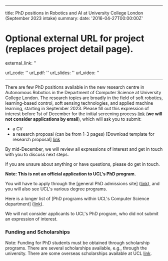 
---
title: PhD positions in Robotics and AI at University College London (September 2023 intake)
summary:
date: '2016-04-27T00:00:00Z'

# Optional external URL for project (replaces project detail page).
external_link: ''




url_code: ''
url_pdf: ''
url_slides: ''
url_video: ''


---

There are few PhD positions available in the new research centre in Autonomous Robotics in the Department of Computer Science at University College London. The research topics are broadly in the field of soft robotics, learning-based control, soft sensing technologies, and applied machine learning, starting in September 2023. Please fill out this expression of interest before 1st of December for the initial screening process [link](https://forms.gle/3TbicE8BwjAABGN6A) (**we will not consider applications by email**), which will ask you to submit:

- a CV
- a research proposal (can be from 1-3 pages) [Download template for research proposal]  [link](https://www.overleaf.com/read/jxvcwfsvjcqf)

By mid-December, we will review all expressions of interest and get in touch with you to discuss next steps.

If you are unsure about anything or have questions, please do get in touch.

**Note: This is not an official application to UCL's PhD program.**

You will have to apply through the [general PhD admissions site] ([link](https://eur03.safelinks.protection.outlook.com/?url=https%3A%2F%2Fwww.ucl.ac.uk%2Fadminsys%2Fsearch%2F%3FlTitle%3D%26lDepartment%3DCOMPS_ENG%26lProgrammeGroupID%3DPGR%26lStudyTypeID%3DFull-time%26lStartYearID%3D2022%26search%3DSearch%2BNow%26action%3Dsearch&amp;data=05%7C01%7Ctg444%40universityofcambridgecloud.onmicrosoft.com%7Cb4572fe1219b469a55aa08dab35e237b%7C49a50445bdfa4b79ade3547b4f3986e9%7C0%7C0%7C638019514139329648%7CUnknown%7CTWFpbGZsb3d8eyJWIjoiMC4wLjAwMDAiLCJQIjoiV2luMzIiLCJBTiI6Ik1haWwiLCJXVCI6Mn0%3D%7C3000%7C%7C%7C&amp;sdata=IKerphYjwT1M6ZXrebiVgVBjEeYErEK%2BJqTodpZMLiU%3D&amp;reserved=0)), and you will also see UCL's various degree programs.

Here is a longer list of [PhD programs within UCL's Computer Science department] ([link](https://eur03.safelinks.protection.outlook.com/?url=https%3A%2F%2Fwww.ucl.ac.uk%2Fadminsys%2Fsearch%2F%3FlTitle%3D%26lDepartment%3DCOMPS_ENG%26lProgrammeGroupID%3DPGR%26lStudyTypeID%3DFull-time%26lStartYearID%3D%26search%3DSearch%2BNow%26action%3Dsearch&amp;data=05%7C01%7Ctg444%40universityofcambridgecloud.onmicrosoft.com%7Cb4572fe1219b469a55aa08dab35e237b%7C49a50445bdfa4b79ade3547b4f3986e9%7C0%7C0%7C638019514139329648%7CUnknown%7CTWFpbGZsb3d8eyJWIjoiMC4wLjAwMDAiLCJQIjoiV2luMzIiLCJBTiI6Ik1haWwiLCJXVCI6Mn0%3D%7C3000%7C%7C%7C&amp;sdata=xXLgMKT6XS9swBf%2BKwu7Udy%2B27ZUWIOsiKDvV%2FQW4gI%3D&amp;reserved=0)).

We will not consider applicants to UCL's PhD program, who did not submit an expression of interest.

### Funding and Scholarships
Note: Funding for PhD students must be obtained through scholarship programs. There are several scholarships available, e.g., through the university. There are some overseas scholarships available at UCL [link](https://eur03.safelinks.protection.outlook.com/?url=https%3A%2F%2Fwww.ucl.ac.uk%2Fprospective-students%2Fscholarships%2Fgraduate%2Fovers-res%2Fors&amp;data=05%7C01%7Ctg444%40universityofcambridgecloud.onmicrosoft.com%7Cb4572fe1219b469a55aa08dab35e237b%7C49a50445bdfa4b79ade3547b4f3986e9%7C0%7C0%7C638019514139329648%7CUnknown%7CTWFpbGZsb3d8eyJWIjoiMC4wLjAwMDAiLCJQIjoiV2luMzIiLCJBTiI6Ik1haWwiLCJXVCI6Mn0%3D%7C3000%7C%7C%7C&amp;sdata=4JA5qc8uUhrt78%2B5GgosTDcyvWvRnRGp8DZlC5Uc3Eo%3D&amp;reserved=0).

